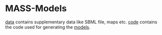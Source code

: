 # MASS-Models

[data](data/) contains supplementary data like SBML file, maps etc.
[code](code/) contains the code used for generating the [models](models/).